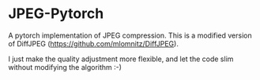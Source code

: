 # JPEG-Pytorch
A pytorch implementation of JPEG compression. This is a modified version of DiffJPEG (https://github.com/mlomnitz/DiffJPEG).

I just make the quality adjustment more flexible, and let the code slim without modifying the algorithm :-)
